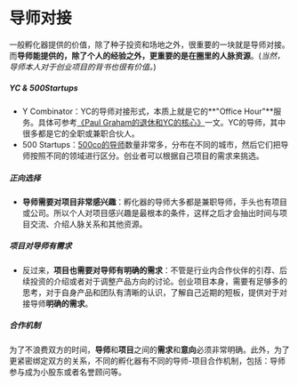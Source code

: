 # 导师对接

一般孵化器提供的价值，除了种子投资和场地之外，很重要的一块就是导师对接。而**导师能提供的，除了个人的经验之外，更重要的是在圈里的人脉资源**。(*当然，导师本人对于创业项目的背书也很有价值。*)

##### YC & 500Startups
- Y Combinator：YC的导师对接形式，本质上就是它的**"Office Hour"**服务。具体可参考[《Paul Graham的退休和YC的核心》](http://jianshu.io/p/2a3994d69f2c)一文。YC的导师，其中很多都是它的全职或兼职合伙人。
- 500 Startups：[500co的导师](http://500.co/mentors/)数量非常多，分布在不同的城市，然后它们把导师按照不同的领域进行区分。创业者可以根据自己项目的需求来挑选。

##### 正向选择
- **导师需要对项目非常感兴趣**：孵化器的导师大多都是兼职导师，手头也有项目或公司。所以个人对项目感兴趣是最根本的条件，这样之后才会抽出时间与项目交流、介绍人脉关系和其他资源。

##### 项目对导师有需求
- 反过来，**项目也需要对导师有明确的需求**：不管是行业内合作伙伴的引荐、后续投资的介绍或者对于调整产品方向的讨论。创业项目本身，需要有足够多的思考，对于自身产品和团队有清晰的认识，了解自己近期的短板，提供对于对接导师**明确的需求**。

##### 合作机制
为了不浪费双方的时间，**导师**和**项目**之间的**需求**和**意向**必须非常明确。此外，为了更紧密绑定双方的关系，不同的孵化器有不同的导师-项目合作机制，包括：导师参与成为小股东或者名誉顾问等。
